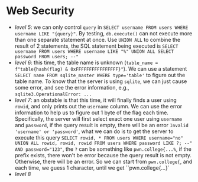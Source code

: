 # Web Security
- *level 5*: we can only control `query` in `SELECT username FROM users WHERE username LIKE "{query}"`. By testing, `db.execute()` can not execute more than one separate statement at once. Use `UNION ALL` to combine the result of 2 statements, the SQL statement being executed is `SELECT username FROM users WHERE username LIKE "%" UNION ALL SELECT password FROM users; --"`
- *level 6*: this time, the table name is unknown (`table_name = f"table{hash(flag) & 0xFFFFFFFFFFFFFFFF}"`). We can use a statement `SELECT name FROM sqlite_master WHERE type='table'` to figure out the table name. To know that the server is using `sqlite`, we can just cause some error, and see the error information, e.g., `sqlite3.OperationalError: ...`
- *level 7*: an obstable is that this time, it will finally finds a user using `rowid`, and only prints out the `username` column. We can use the error information to help us to figure out 1 byte of the flag each time. Specifically, the server will first select exact one user using `username` and `password`, if the query result is empty, there will be an error `Invalid 'username' or 'password'`, what we can do is to get the server to execute this query `SELECT rowid, * FROM users WHERE username="no" UNION ALL rowid, rowid, rowid FROM users WHERE password LIKE ?; --" AND password="123"`, the `?` can be something like `pwn.college{...%`, if the prefix exists, there won't be error because the query result is not empty. Otherwise, there will be an error. So we can start from `pwn.college{`, and each time, we guess 1 character, until we get ``pwn.college{...}`
- *level 8*